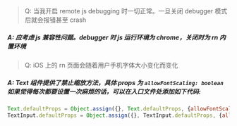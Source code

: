 > Q: 当我开启 remote js debugging 时一切正常。一旦关闭 debugger 模式后就会报错甚至 crash

##### A: 应考虑 js 兼容性问题。debugger 时 js 运行环境为 chrome，关闭时为 rn 内置环境



> Q: iOS 上的 rn 页面会随着用户手机字体大小变化而变化

##### A: Text 组件提供了禁止缩放方法，具体 props 为 `allowFontScaling: boolean` 如果觉得每次都要设置一次麻烦的话，可以在入口文件处添加如下代码:

```js
Text.defaultProps = Object.assign({}, Text.defaultProps, {allowFontScaling: false});
TextInput.defaultProps = Object.assign({}, TextInput.defaultProps, {allowFontScaling: false});
```





